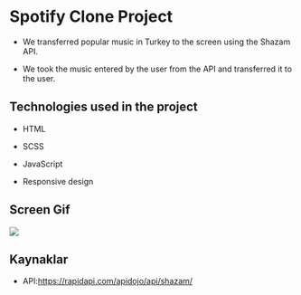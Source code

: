 <h1>Spotify Clone Project</h1>

- We transferred popular music in Turkey to the screen using the Shazam API.

- We took the music entered by the user from the API and transferred it to the user.

<h2>Technologies used in the project</h2>

- HTML

- SCSS

- JavaScript

- Responsive design

<h2>Screen Gif</h2>

![](screen1.gif)

<h2> Kaynaklar</h2>

- API:https://rapidapi.com/apidojo/api/shazam/
